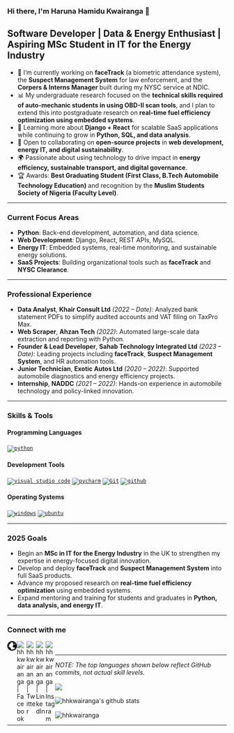 ### Hi there, I'm Haruna Hamidu Kwairanga 👋

## Software Developer | Data & Energy Enthusiast | Aspiring MSc Student in IT for the Energy Industry

- 🔭 I’m currently working on **faceTrack** (a biometric attendance system), the **Suspect Management System** for law enforcement, and the **Corpers & Interns Manager** built during my NYSC service at NDIC.  
- 📊 My undergraduate research focused on the **technical skills required of auto-mechanic students in using OBD-II scan tools**, and I plan to extend this into postgraduate research on **real-time fuel efficiency optimization using embedded systems**.  
- 🌱 Learning more about **Django + React** for scalable SaaS applications while continuing to grow in **Python, SQL, and data analysis**.  
- 👯 Open to collaborating on **open-source projects** in **web development, energy IT, and digital sustainability**.  
- 🌍 Passionate about using technology to drive impact in **energy efficiency, sustainable transport, and digital governance**.  
- 🏆 Awards: **Best Graduating Student (First Class, B.Tech Automobile Technology Education)** and recognition by the **Muslim Students Society of Nigeria (Faculty Level)**.  

---

### Current Focus Areas
- **Python**: Back-end development, automation, and data science.  
- **Web Development**: Django, React, REST APIs, MySQL.  
- **Energy IT**: Embedded systems, real-time monitoring, and sustainable energy solutions.  
- **SaaS Projects**: Building organizational tools such as **faceTrack** and **NYSC Clearance**.  

---

### Professional Experience
- **Data Analyst**, **Khair Consult Ltd** *(2022 – Date)*: Analyzed bank statement PDFs to simplify audited accounts and VAT filing on TaxPro Max.  
- **Web Scraper**, **Ahzan Tech** *(2022)*: Automated large-scale data extraction and reporting with Python.  
- **Founder & Lead Developer**, **Sahab Technology Integrated Ltd** *(2023 – Date)*: Leading projects including **faceTrack**, **Suspect Management System**, and HR automation tools.  
- **Junior Technician**, **Exotic Autos Ltd** *(2020 – 2022)*: Supported automobile diagnostics and energy efficiency projects.  
- **Internship**, **NADDC** *(2021 – 2022)*: Hands-on experience in automobile technology and policy-linked innovation.  

---

### Skills & Tools

#### Programming Languages
[<code><img alt="python" width="26px" src="https://img.icons8.com/color/240/000000/python.png" /></code>](https://www.python.org/)

#### Development Tools
[<code><img alt="visual studio code" width="26px" src="https://img.icons8.com/fluent/240/000000/visual-studio-code-2019.png" /></code>](https://code.visualstudio.com/)
[<code><img alt="pycharm" width="26px" src="https://img.icons8.com/color/240/000000/pycharm.png" /></code>](https://www.jetbrains.com/pycharm/)
[<code><img alt="Git" width="26px" src="https://img.icons8.com/color/240/000000/git.png" /></code>](https://git-scm.com/)
[<code><img alt="github" width="26px" src="https://img.icons8.com/ios-glyphs/240/000000/github.png" /></code>](https://github.com/)

#### Operating Systems
[<code><img alt="windows" width="26px" src="https://img.icons8.com/color/240/000000/windows-10.png" /></code>](https://www.microsoft.com/en-us/windows)
[<code><img alt="ubuntu" width="26px" src="https://img.icons8.com/color/96/000000/ubuntu--v1.png" /></code>](https://ubuntu.com/)

---

### 2025 Goals
- Begin an **MSc in IT for the Energy Industry** in the UK to strengthen my expertise in energy-focused digital innovation.  
- Develop and deploy **faceTrack** and **Suspect Management System** into full SaaS products.  
- Advance my proposed research on **real-time fuel efficiency optimization** using embedded systems.  
- Expand mentoring and training for students and graduates in **Python, data analysis, and energy IT**.  

---

### Connect with me

[<img align="left" alt="hhkwairanga" width="22px" src="https://raw.githubusercontent.com/iconic/open-iconic/master/svg/globe.svg" />][website]
[<img align="left" alt="hhkwairanga | Facebook" width="22px" src="https://cdn.jsdelivr.net/npm/simple-icons@3.4.0/icons/facebook.svg" />][facebook]
[<img align="left" alt="hhkwairanga | Twitter" width="22px" src="https://cdn.jsdelivr.net/npm/simple-icons@v3/icons/twitter.svg" />][twitter]
[<img align="left" alt="hhkwairanga | LinkedIn" width="22px" src="https://cdn.jsdelivr.net/npm/simple-icons@v3/icons/linkedin.svg" />][linkedin]
[<img align="left" alt="hhkwairanga | Instagram" width="22px" src="https://cdn.jsdelivr.net/npm/simple-icons@v3/icons/instagram.svg" />][instagram]

<br/>

---

_NOTE: The top languages shown below reflect GitHub commits, not actual skill levels._

<p><img align="center" src="https://github-readme-stats.vercel.app/api/top-langs/?username=hhkwairanga&layout=compact&theme=dark&hide_border=false" /></p>
<p><img align="center" src="https://github-readme-stats.vercel.app/api?username=hhkwairanga&show_icons=true&include_all_commits=true&count_private=true&layout=compact&theme=dark&hide_border=false&border_radius=2&hide=contribs" alt="hhkwairanga's github stats" /></p>
<p><img align="center" src="https://github-readme-streak-stats.herokuapp.com/?user=hhkwairanga&theme=dark" alt="hhkwairanga" /></p>

---

[website]: https://hhkwairanga.github.io  
[twitter]: https://twitter.com/hhkwairanga99  
[facebook]: https://www.facebook.com/haruna.kwairanga  
[instagram]: https://www.instagram.com/hhkwairanga99  
[linkedin]: https://www.linkedin.com/in/hhkwairanga  
